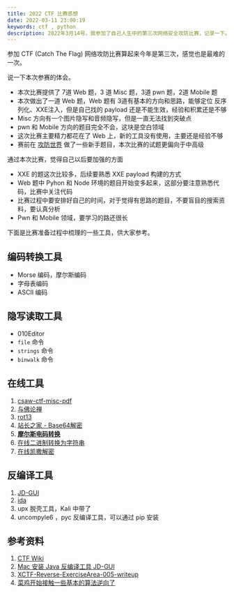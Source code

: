 ```yaml
---
title: 2022 CTF 比赛感想
date: 2022-03-11 23:00:19
keywords: ctf , python
description: 2022年3月14号，我参加了自己人生中的第三次网络安全攻防比赛，记录一下。
---
```


参加 CTF (Catch The Flag) 网络攻防比赛算起来今年是第三次，感觉也是最难的一次。

说一下本次参赛的体会。

* 本次比赛提供了 7道 Web 题，3 道 Misc 题，3道 pwn 题，2道 Mobile 题
* 本次做出了一道 Web 题，Web 题有 3道有基本的方向和思路，能够定位 反序列化、XXE注入，但是自己找的 payload 还是不能生效，经验和积累还是不够
* Misc 方向有一个图片隐写和音频隐写，但是一直无法找到突破点
* pwn 和 Mobile 方向的题目完全不会，这块是空白领域
* 这次比赛主要精力都花在了 Web 上，新的工具没有使用，主要还是经验不够
* 赛前在 [攻防世界](https://adworld.xctf.org.cn/) 做了一些新手题目，本次比赛的试题更偏向于中高级

通过本次比赛，觉得自己以后要加强的方面

* XXE 的题这次比较多，后续要熟悉 XXE payload 构建的方式
* Web 题中 Pyhon 和 Node 环境的题目开始变多起来，这部分要注意熟悉代码，比赛中关注代码
* 比赛过程中要安排好自己的时间，对于觉得有思路的题目，不要盲目的搜索资料，要认真分析
* Pwn 和 Mobile 领域，要学习的路还很长

下面是比赛准备过程中梳理的一些工具，供大家参考。

## 编码转换工具

* Morse 编码，摩尔斯编码
* 字母表编码
* ASCII 编码

## 隐写读取工具

* 010Editor
* `file` 命令
* `strings` 命令
* `binwalk` 命令

## 在线工具

1. [csaw-ctf-misc-pdf](https://blog.csdn.net/Claming_D/article/details/106301645)
2. [与佛论禅](https://www.keyfc.net/bbs/tools/tudoucode.aspx)
2. [rot13](https://rot13.com/)
2. [站长之家 - Base64解密](https://tool.chinaz.com/tools/base64.aspx)
2. [**摩尔斯电码转换**](http://www.zhongguosou.com/zonghe/moersicodeconverter.aspx)
2. [在线二进制转换为字符串](http://1818288.com/o/?id=Mzky)
2. [在线凯撒解密](http://www.metools.info/code/c70.html)

## 反编译工具

1. [JD-GUI](http://java-decompiler.github.io/)
2. [ida](https://www.hex-rays.com/ida-free/#download)
3. upx 脱壳工具，Kali 中带了
3. uncompyle6 ，pyc 反编译工具，可以通过 pip 安装

## 参考资料

1. [CTF Wiki](https://ctf-wiki.org)
1. [Mac 安装 Java 反编译工具 JD-GUI](https://blog.csdn.net/qq_37958845/article/details/121703791)
1. [XCTF-Reverse-ExerciseArea-005-writeup](https://blog.csdn.net/qq_35056292/article/details/98025948)
1. [菜鸡开始接触一些基本的算法逆向了](https://www.cnblogs.com/nmlwh/p/13415178.html)
